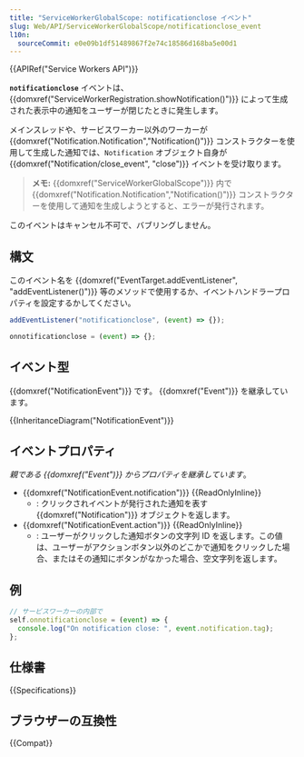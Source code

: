 ```yaml
---
title: "ServiceWorkerGlobalScope: notificationclose イベント"
slug: Web/API/ServiceWorkerGlobalScope/notificationclose_event
l10n:
  sourceCommit: e0e09b1df51489867f2e74c18586d168ba5e00d1
---
```


{{APIRef("Service Workers API")}}

**`notificationclose`** イベントは、 {{domxref("ServiceWorkerRegistration.showNotification()")}} によって生成された表示中の通知をユーザーが閉じたときに発生します。

メインスレッドや、サービスワーカー以外のワーカーが {{domxref("Notification.Notification","Notification()")}} コンストラクターを使用して生成した通知では、`Notification` オブジェクト自身が {{domxref("Notification/close_event", "close")}} イベントを受け取ります。

> **メモ:** {{domxref("ServiceWorkerGlobalScope")}} 内で {{domxref("Notification.Notification","Notification()")}} コンストラクターを使用して通知を生成しようとすると、エラーが発行されます。

このイベントはキャンセル不可で、バブリングしません。

## 構文

このイベント名を {{domxref("EventTarget.addEventListener", "addEventListener()")}} 等のメソッドで使用するか、イベントハンドラープロパティを設定するかしてください。

```js
addEventListener("notificationclose", (event) => {});

onnotificationclose = (event) => {};
```

## イベント型

{{domxref("NotificationEvent")}} です。 {{domxref("Event")}} を継承しています。

{{InheritanceDiagram("NotificationEvent")}}

## イベントプロパティ

_親である {{domxref("Event")}} からプロパティを継承しています_。

- {{domxref("NotificationEvent.notification")}} {{ReadOnlyInline}}
  - : クリックされイベントが発行された通知を表す {{domxref("Notification")}} オブジェクトを返します。
- {{domxref("NotificationEvent.action")}} {{ReadOnlyInline}}
  - : ユーザーがクリックした通知ボタンの文字列 ID を返します。この値は、ユーザーがアクションボタン以外のどこかで通知をクリックした場合、またはその通知にボタンがなかった場合、空文字列を返します。

## 例

```js
// サービスワーカーの内部で
self.onnotificationclose = (event) => {
  console.log("On notification close: ", event.notification.tag);
};
```

## 仕様書

{{Specifications}}

## ブラウザーの互換性

{{Compat}}
